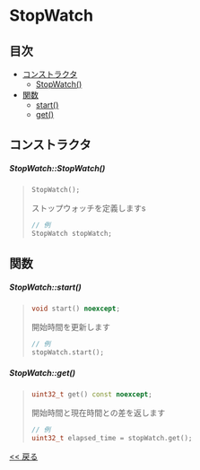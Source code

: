 # StopWatch

## 目次
- [コンストラクタ](#コンストラクタ)
  - [StopWatch()](#stopwatchstopwatch)
- [関数](#関数)
  - [start()](#stopwatchstart)
  - [get()](#stopwatchget)

## コンストラクタ
##### StopWatch::StopWatch()
> ```c++
> StopWatch();
> ```
> ストップウォッチを定義しますs
> ```c++
> // 例
> StopWatch stopWatch;
> ```

## 関数

##### StopWatch::start()
> ```c++
> void start() noexcept;
> ```
> 開始時間を更新します
> ```c++
> // 例
> stopWatch.start();
> ```

##### StopWatch::get()
> ```c++
> uint32_t get() const noexcept;
> ```
> 開始時間と現在時間との差を返します
> ```c++
> // 例
> uint32_t elapsed_time = stopWatch.get();
> ```

[<< 戻る](../README.md)